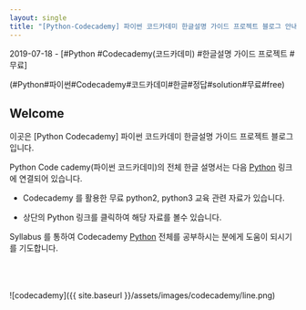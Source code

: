 ```yaml
---
layout: single
title: "[Python-Codecademy] 파이썬 코드카데미 한글설명 가이드 프로젝트 블로그 안내!"
---
```


2019-07-18 -
[#Python #Codecademy(코드카데미) #한글설명 가이드 프로젝트 #무료]    

(#Python#파이썬#Codecademy#코드카데미#한글#정답#solution#무료#free)

## Welcome


이곳은 [Python Codecademy] 파이썬 코드카데미 한글설명 가이드 프로젝트 블로그 입니다.     

Python Code cademy(파이썬 코드카데미)의 전체 한글 설명서는 다음 <a href="/syllabus/">Python</a> 링크에 연결되어 있습니다.        



* Codecademy 를 활용한 무료 python2, python3 교육 관련 자료가 있습니다.    

* 상단의 Python 링크를 클릭하여 해당 자료를 볼수 있습니다. 

Syllabus 를 통하여 Codecademy <a href="/codecademy/syllabus/">Python</a> 전체를 공부하시는 분에게 도움이 되시기를 기도합니다.    
    


<br>
<br>
<br>
![codecademy]({{ site.baseurl }}/assets/images/codecademy/line.png)   


